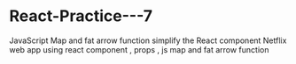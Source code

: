 # React-Practice---7
JavaScript Map and fat arrow function simplify the React component
Netflix web app using react component , props , js map and fat arrow function
